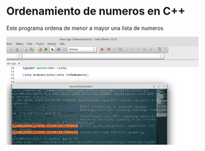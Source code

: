 # Ordenamiento de numeros en C++
Este programa ordena de menor a mayor una lista de numeros

![alt_tag](https://github.com/MrAlex6204/OrdenamientoDeNumeros/blob/master/img/screen-recorded-01.gif)
